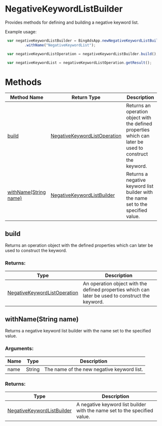 # NegativeKeywordListBuilder
Provides methods for defining and building a negative keyword list.

Example usage:
```javascript
 var negativeKeywordListBuilder = BingAdsApp.newNegativeKeywordListBuilder()
         .withName("NegativeKeywordList");

 var negativeKeywordListOperation = negativeKeywordListBuilder.build();

 var negativeKeywordList = negativeKeywordListOperation.getResult();
```

# Methods
|Method Name|Return Type|Description|
|-|-|-
[build](#build)|[NegativeKeywordListOperation](./NegativeKeywordListOperation)|Returns an operation object with the defined properties which can later be used to construct the keyword.<br />
[withName(String name)](#withname~string-name~)|[NegativeKeywordListBuilder](./NegativeKeywordListBuilder)|Returns a negative keyword list builder with the name set to the specified value.<br />

## <a name="build"></a>build
Returns an operation object with the defined properties which can later be used to construct the keyword.

### Returns:
|Type|Description|
|-|-
[NegativeKeywordListOperation](./NegativeKeywordListOperation)|An operation object with the defined properties which can later be used to construct the keyword.

## <a name="withname~string-name~"></a>withName(String name)
Returns a negative keyword list builder with the name set to the specified value.

### Arguments:
|Name|Type|Description|
|-|-|-
name|String|The name of the new negative keyword list.
### Returns:
|Type|Description|
|-|-
[NegativeKeywordListBuilder](./NegativeKeywordListBuilder)|A negative keyword list builder with the name set to the specified value.


